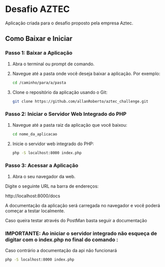 # Desafio AZTEC

Aplicação criada para o desafio proposto pela empresa Aztec.

## Como Baixar e Iniciar

### Passo 1: Baixar a Aplicação

1. Abra o terminal ou prompt de comando.

2. Navegue até a pasta onde você deseja baixar a aplicação. Por exemplo:
   
   ```sh
   cd /caminho/para/a/pasta

3. Clone o repositório da aplicação usando o Git:

   ```sh
   git clone https://github.com/allanRoberto/aztec_challenge.git

### Passo 2: Iniciar o Servidor Web Integrado do PHP

1. Navegue até a pasta raiz da aplicação que você baixou:

   ```sh
   cd nome_da_aplicacao

2. Inicie o servidor web integrado do PHP:

   ```sh
   php -S localhost:8000 index.php

### Passo 3: Acessar a Aplicação

1. Abra o seu navegador da web.

Digite o seguinte URL na barra de endereços:

http://localhost:8000/docs


A documentação da aplicação será carregada no navegador e você poderá começar a testar localmente.

Caso queira testar através do PostMan basta seguir a documentação

### IMPORTANTE: Ao iniciar o servidor integrado não esqueça de digitar com o index.php no final do comando :

Caso contrário a documentação da api não funcionará


   ```sh
   php -S localhost:8000 index.php

